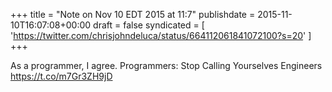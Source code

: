 +++
title = "Note on Nov 10 EDT 2015 at 11:7"
publishdate = 2015-11-10T16:07:08+00:00
draft = false
syndicated = [ 'https://twitter.com/chrisjohndeluca/status/664112061841072100?s=20' ]
+++

As a programmer, I agree. Programmers: Stop Calling Yourselves Engineers https://t.co/m7Gr3ZH9jD
